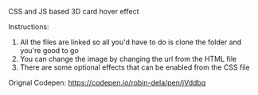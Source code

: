 CSS and JS based 3D card hover effect

Instructions:
1. All the files are linked so all you'd have to do is clone the folder and you're good to go
2. You can change the image by changing the url from the HTML file
3. There are some optional effects that can be enabled from the CSS file

Orignal Codepen: https://codepen.io/robin-dela/pen/jVddbq

